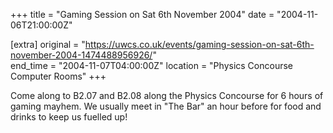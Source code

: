 +++
title = "Gaming Session on Sat 6th November 2004"
date = "2004-11-06T21:00:00Z"

[extra]
original = "https://uwcs.co.uk/events/gaming-session-on-sat-6th-november-2004-1474488956926/"    
end_time = "2004-11-07T04:00:00Z"
location = "Physics Concourse Computer Rooms"
+++

Come along to B2.07 and B2.08 along the Physics Concourse for 6 hours of gaming mayhem. We usually meet in "The Bar" an hour before for food and drinks to keep us fuelled up\!

